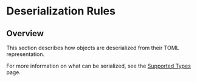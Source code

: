 # Deserialization Rules

## Overview

This section describes how objects are deserialized from their TOML representation.

For more information on what can be serialized, see the [Supported Types](supported-types.md) page.
